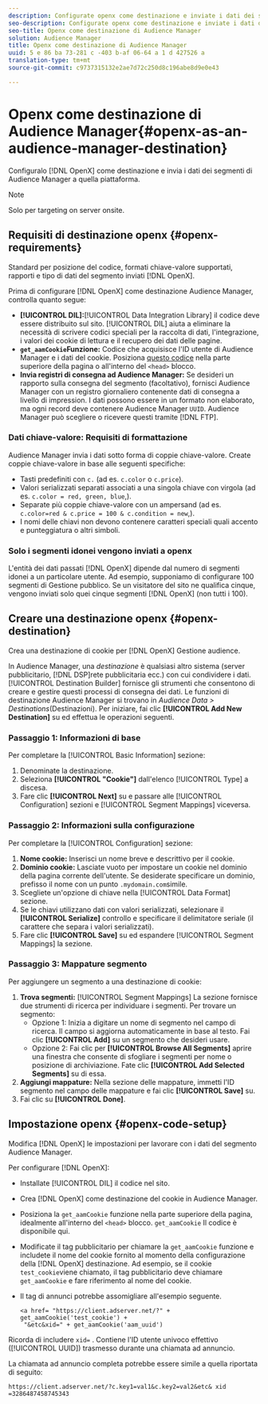 ```yaml
---
description: Configurate openx come destinazione e inviate i dati dei segmenti di Audience Manager a quella piattaforma.
seo-description: Configurate openx come destinazione e inviate i dati dei segmenti di Audience Manager a quella piattaforma.
seo-title: Openx come destinazione di Audience Manager
solution: Audience Manager
title: Openx come destinazione di Audience Manager
uuid: 5 e 86 ba 73-281 c -403 b-af 06-64 a 1 d 427526 a
translation-type: tm+mt
source-git-commit: c9737315132e2ae7d72c250d8c196abe8d9e0e43

---
```



# Openx come destinazione di Audience Manager{#openx-as-an-audience-manager-destination}

Configuralo [!DNL OpenX] come destinazione e invia i dati dei segmenti di Audience Manager a quella piattaforma.

>[!NOTE]
>
>Solo per targeting on server onsite.

## Requisiti di destinazione openx {#openx-requirements}

Standard per posizione del codice, formati chiave-valore supportati, rapporti e tipo di dati del segmento inviati [!DNL OpenX].

<!-- aam-openx-requirements.xml -->

Prima di configurare [!DNL OpenX] come destinazione Audience Manager, controlla quanto segue:

* **[!UICONTROL DIL]:**[!UICONTROL Data Integration Library] il codice deve essere distribuito sul sito. [!UICONTROL DIL] aiuta a eliminare la necessità di scrivere codici speciali per la raccolta di dati, l&#39;integrazione, i valori dei cookie di lettura e il recupero dei dati delle pagine.
* **`get_aamCookie`Funzione:** Codice che acquisisce l&#39;ID utente di Audience Manager e i dati del cookie. Posiziona [questo codice](../../features/destinations/get-aam-cookie-code.md) nella parte superiore della pagina o all&#39;interno del `<head>` blocco.
* **Invia registri di consegna ad Audience Manager:** Se desideri un rapporto sulla consegna del segmento (facoltativo), fornisci Audience Manager con un registro giornaliero contenente dati di consegna a livello di impression. I dati possono essere in un formato non elaborato, ma ogni record deve contenere Audience Manager `UUID`. Audience Manager può scegliere o ricevere questi tramite [!DNL FTP].

### Dati chiave-valore: Requisiti di formattazione

Audience Manager invia i dati sotto forma di coppie chiave-valore. Create coppie chiave-valore in base alle seguenti specifiche:

* Tasti predefiniti con `c.` (ad es. `c.color` o `c.price`).
* Valori serializzati separati associati a una singola chiave con virgola (ad es. `c.color = red, green, blue`,).
* Separate più coppie chiave-valore con un ampersand (ad es. `c.color=red & c.price = 100 & c.condition = new`,).
* I nomi delle chiavi non devono contenere caratteri speciali quali accento e punteggiatura o altri simboli.

### Solo i segmenti idonei vengono inviati a openx

L&#39;entità dei dati passati [!DNL OpenX] dipende dal numero di segmenti idonei a un particolare utente. Ad esempio, supponiamo di configurare 100 segmenti di Gestione pubblico. Se un visitatore del sito ne qualifica cinque, vengono inviati solo quei cinque segmenti [!DNL OpenX] (non tutti i 100).

## Creare una destinazione openx {#openx-destination}

Crea una destinazione di cookie per [!DNL OpenX] Gestione audience.

<!-- aam-openx-destination.xml -->

In Audience Manager, una *destinazione* è qualsiasi altro sistema (server pubblicitario, [!DNL DSP]rete pubblicitaria ecc.) con cui condividere i dati. [!UICONTROL Destination Builder] fornisce gli strumenti che consentono di creare e gestire questi processi di consegna dei dati. Le funzioni di destinazione Audience Manager si trovano in *Audience Data &gt; Destinations*(Destinazioni). Per iniziare, fai clic **[!UICONTROL Add New Destination]** su ed effettua le operazioni seguenti.

### Passaggio 1: Informazioni di base

Per completare la [!UICONTROL Basic Information] sezione:

1. Denominate la destinazione.
1. Seleziona **[!UICONTROL "Cookie"]** dall&#39;elenco [!UICONTROL Type] a discesa.
1. Fare clic **[!UICONTROL Next]** su e passare alle [!UICONTROL Configuration] sezioni e [!UICONTROL Segment Mappings] viceversa.

### Passaggio 2: Informazioni sulla configurazione

Per completare la [!UICONTROL Configuration] sezione:

1. **Nome cookie:** Inserisci un nome breve e descrittivo per il cookie.
1. **Dominio cookie:** Lasciate vuoto per impostare un cookie nel dominio della pagina corrente dell&#39;utente. Se desiderate specificare un dominio, prefisso il nome con un punto `.mydomain.com`simile.
1. Scegliete un&#39;opzione di chiave nella [!UICONTROL Data Format] sezione.
1. Se le chiavi utilizzano dati con valori serializzati, selezionare il **[!UICONTROL Serialize]** controllo e specificare il delimitatore seriale (il carattere che separa i valori serializzati).
1. Fare clic **[!UICONTROL Save]** su ed espandere [!UICONTROL Segment Mappings] la sezione.

### Passaggio 3: Mappature segmento

Per aggiungere un segmento a una destinazione di cookie:

1. **Trova segmenti:** [!UICONTROL Segment Mappings] La sezione fornisce due strumenti di ricerca per individuare i segmenti. Per trovare un segmento:
   * Opzione 1: Inizia a digitare un nome di segmento nel campo di ricerca. Il campo si aggiorna automaticamente in base al testo. Fai clic **[!UICONTROL Add]** su un segmento che desideri usare.
   * Opzione 2: Fai clic per **[!UICONTROL Browse All Segments]** aprire una finestra che consente di sfogliare i segmenti per nome o posizione di archiviazione. Fate clic **[!UICONTROL Add Selected Segments]** su di essa.
1. **Aggiungi mappature:** Nella sezione delle mappature, immetti l&#39;ID segmento nel campo delle mappature e fai clic **[!UICONTROL Save]** su.
1. Fai clic su **[!UICONTROL Done]**.

## Impostazione openx {#openx-code-setup}

Modifica [!DNL OpenX] le impostazioni per lavorare con i dati del segmento Audience Manager.

<!-- aam-openx-code.xml -->

Per configurare [!DNL OpenX]:

* Installate [!UICONTROL DIL] il codice nel sito.
* Crea [!DNL OpenX] come destinazione del cookie in Audience Manager.
* Posiziona la `get_aamCookie` funzione nella parte superiore della pagina, idealmente all&#39;interno del `<head>` blocco. `get_aamCookie` Il codice è disponibile [](../../features/destinations/get-aam-cookie-code.md)qui.
* Modificate il tag pubblicitario per chiamare la `get_aamCookie` funzione e includete il nome del cookie fornito al momento della configurazione della [!DNL OpenX] destinazione. Ad esempio, se il cookie `test_cookie`viene chiamato, il tag pubblicitario deve chiamare `get_aamCookie` e fare riferimento al nome del cookie.
* Il tag di annunci potrebbe assomigliare all&#39;esempio seguente.

   ```
   <a href= "https://client.adserver.net/?" + get_aamCookie('test_cookie') +
    "&etc&xid=" + get_aamCookie('aam_uuid')
   ```

Ricorda di includere `xid=` . Contiene l&#39;ID utente univoco effettivo ([!UICONTROL UUID]) trasmesso durante una chiamata ad annuncio.

La chiamata ad annuncio completa potrebbe essere simile a quella riportata di seguito:

```
https://client.adserver.net/?c.key1=val1&c.key2=val2&etc& xid =3286487458745343
```
